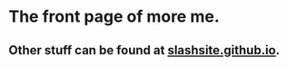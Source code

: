 # The front page of more me.
## Other stuff can be found at [slashsite.github.io](https://slashsite.github.io).